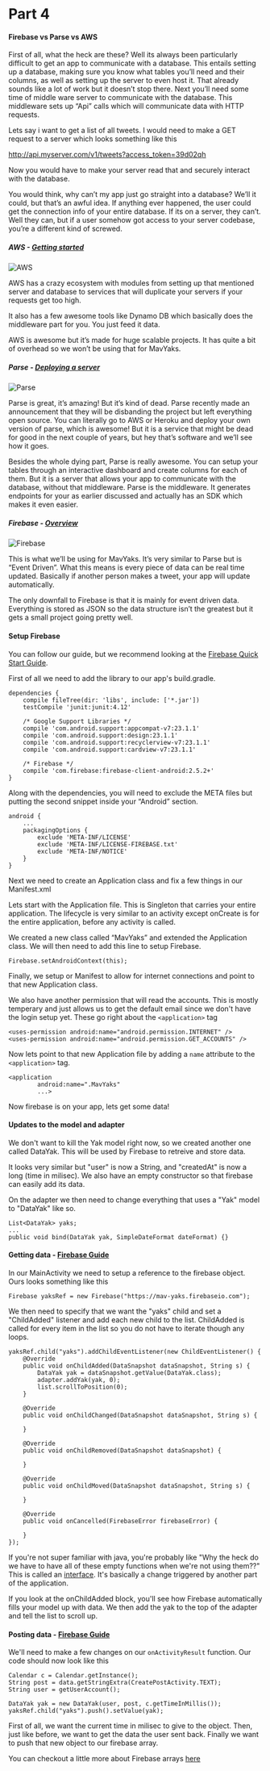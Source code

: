 # Part 4

#### Firebase vs Parse vs AWS
First of all, what the heck are these? Well its always been particularly difficult to get an app to communicate with a database. This entails setting up a database, making sure you know what tables you’ll need and their columns, as well as setting up the server to even host it. That already sounds like a lot of work but it doesn’t stop there. Next you’ll need some time of middle ware server to communicate with the database. This middleware sets up “Api” calls which will communicate data with HTTP requests.

Lets say i want to get a list of all tweets.
I would need to make a GET request to a server which looks something like this

http://api.myserver.com/v1/tweets?access_token=39d02qh

Now you would have to make your server read that and securely interact with the database.

You would think, why can’t my app just go straight into a database? We’ll it could, but that’s an awful idea. If anything ever happened, the user could get the connection info of your entire database. If its on a server, they can’t. Well they can, but if a user somehow got access to your server codebase, you’re a different kind of screwed.


##### AWS - [Getting started](https://aws.amazon.com/documentation/gettingstarted/)
![AWS][aws]


AWS has a crazy ecosystem with modules from setting up that mentioned server and database to services that will duplicate your servers if your requests get too high.

It also has a few awesome tools like Dynamo DB which basically does the middleware part for you. You just feed it data. 

AWS is awesome but it’s made for huge scalable projects. It has quite a bit of overhead so we won’t be using that for MavYaks.

##### Parse - [Deploying a server](https://devcenter.heroku.com/articles/deploying-a-parse-server-to-heroku)
![Parse][parse]

Parse is great, it’s amazing! But it’s kind of dead. Parse recently made an announcement that they will be disbanding the project but left everything open source. You can literally go to AWS or Heroku and deploy your own version of parse, which is awesome! But it is a service that might be dead for good in the next couple of years, but hey that’s software and we’ll see how it goes.

Besides the whole dying part, Parse is really awesome. You can setup your tables through an interactive dashboard and create columns for each of them. But it is a server that allows your app to communicate with the database, without that middleware. Parse is the middleware. It generates endpoints for your as earlier discussed and actually has an SDK which makes it even easier.

##### Firebase - [Overview](https://www.firebase.com/)
![Firebase][firebase]

This is what we’ll be using for MavYaks. It’s very similar to Parse but is “Event Driven”. What this means is every piece of data can be real time updated. Basically if another person makes a tweet, your app will update automatically.

The only downfall to Firebase is that it is mainly for event driven data. Everything is stored as JSON so the data structure isn’t the greatest but it gets a small project going pretty well.

#### Setup Firebase
You can follow our guide, but we recommend looking at the  [Firebase Quick Start Guide](https://www.firebase.com/docs/android/quickstart.html).

First of all we need to add the library to our app's build.gradle. 
```
dependencies {
    compile fileTree(dir: 'libs', include: ['*.jar'])
    testCompile 'junit:junit:4.12'

    /* Google Support Libraries */
    compile 'com.android.support:appcompat-v7:23.1.1'
    compile 'com.android.support:design:23.1.1'
    compile 'com.android.support:recyclerview-v7:23.1.1'
    compile 'com.android.support:cardview-v7:23.1.1'

    /* Firebase */
    compile 'com.firebase:firebase-client-android:2.5.2+'
}
```

Along with the dependencies, you will need to exclude the META files but putting the second snippet inside your “Android” section.
```
android {
    ...
    packagingOptions {
        exclude 'META-INF/LICENSE'
        exclude 'META-INF/LICENSE-FIREBASE.txt'
        exclude 'META-INF/NOTICE'
    }
}
```

Next we need to create an Application class and fix a few things in our Manifest.xml

Lets start with the Application file. This is Singleton that carries your entire application. The lifecycle is very similar to an activity except onCreate is for the entire application, before any activity is called.

We created a new class called “MavYaks” and extended the Application class.
We will then need to add this line to setup Firebase.

```
Firebase.setAndroidContext(this);
```

Finally, we setup or Manifest to allow for internet connections and point to that new Application class.

We also have another permission that will read the accounts. This is mostly temperary and just allows us to get the default email since we don't have the login setup yet. These go right about the `<application>` tag

```
<uses-permission android:name="android.permission.INTERNET" />
<uses-permission android:name="android.permission.GET_ACCOUNTS" />
```

Now lets point to that new Application file by adding a `name` attribute to the `<application>` tag.
```
<application
        android:name=".MavYaks"
        ...>
```

Now firebase is on your app, lets get some data!

#### Updates to the model and adapter
We don't want to kill the Yak model right now, so we created another one called DataYak. This will be used by Firebase to retreive and store data.

It looks very similar but "user" is now a String, and "createdAt" is now a long (time in milisec). We also have an empty constructor so that firebase can easily add its data.

On the adapter we then need to change everything that uses a "Yak" model to "DataYak" like so.

```
List<DataYak> yaks;
...
public void bind(DataYak yak, SimpleDateFormat dateFormat) {}
```

#### Getting data - [Firebase Guide](https://www.firebase.com/docs/android/guide/retrieving-data.html)
In our MainActivity we need to setup a reference to the firebase object. Ours looks something like this
```
Firebase yaksRef = new Firebase("https://mav-yaks.firebaseio.com");
```

We then need to specify that we want the "yaks" child and set a "ChildAdded" listener and add each new child to the list. ChildAdded is called for every item in the list so you do not have to iterate though any loops.

```
yaksRef.child("yaks").addChildEventListener(new ChildEventListener() {
    @Override
    public void onChildAdded(DataSnapshot dataSnapshot, String s) {
        DataYak yak = dataSnapshot.getValue(DataYak.class);
        adapter.addYak(yak, 0);
        list.scrollToPosition(0);
    }

    @Override
    public void onChildChanged(DataSnapshot dataSnapshot, String s) {

    }

    @Override
    public void onChildRemoved(DataSnapshot dataSnapshot) {

    }

    @Override
    public void onChildMoved(DataSnapshot dataSnapshot, String s) {

    }

    @Override
    public void onCancelled(FirebaseError firebaseError) {

    }
});
```

If you're not super familiar with java, you're probably like "Why the heck do we have to have all of these empty functions when we're not using them??" This is called an [interface](https://docs.oracle.com/javase/tutorial/java/concepts/interface.html). It's basically a change triggered by another part of the application.

If you look at the onChildAdded block, you'll see how Firebase automatically fills your model up with data. We then add the yak to the top of the adapter and tell the list to scroll up.

#### Posting data - [Firebase Guide](https://www.firebase.com/docs/android/guide/saving-data.html)
We'll need to make a few changes on our `onActivityResult` function.
Our code should now look like this

```
Calendar c = Calendar.getInstance();
String post = data.getStringExtra(CreatePostActivity.TEXT);
String user = getUserAccount();

DataYak yak = new DataYak(user, post, c.getTimeInMillis());
yaksRef.child("yaks").push().setValue(yak);
```

First of all, we want the current time in milisec to give to the object. Then, just like before, we want to get the data the user sent back. Finally we want to push that new object to our firebase array.

You can checkout a little more about Firebase arrays [here](https://www.firebase.com/blog/2014-04-28-best-practices-arrays-in-firebase.html)

[aws]: https://images-ihjoz-com.s3.amazonaws.com/events/cover/1369/amazon-aws-logo.jpg
[parse]: https://cdn.evbuc.com/eventlogos/522659/parselogo-2.png
[firebase]: http://www.livechat.codeteam.in/images/firebase-logo.png
